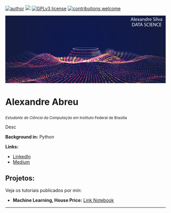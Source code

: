 [![author](https://img.shields.io/badge/author-alexandreIFB-red.svg)](https://www.linkedin.com/in/alexandre-abreu-132421191/) [![](https://img.shields.io/badge/python-3.7+-blue.svg)](https://www.python.org/downloads/release/python-365/) [![GPLv3 license](https://img.shields.io/badge/License-GPLv3-blue.svg)](http://perso.crans.org/besson/LICENSE.html) [![contributions welcome](https://img.shields.io/badge/contributions-welcome-brightgreen.svg?style=flat)](https://github.com/alexandreIFB/data_science/issues)

<p align="center">
  <img src="banner.png" >
</p>

# Alexandre Abreu
<sub>*Estudante de Ciência da Computação* em Instituto Federal de Brasília</sub>

Desc

**Background in:** Python  

**Links:**
* [LinkedIn](https://www.linkedin.com/in/alexandre-abreu-132421191/)
* [Medium](https://medium.com/@alexandreIFB)


## Projetos:
Veja os tutoriais publicados por min:

* **Machine Learning, House Price:** <a href="https://colab.research.google.com/drive/1P7m5a0pWbeOg-RphXxq9NOTt3qpfHV0K?usp=sharing" target="_blank">Link Notebook</a>


---




